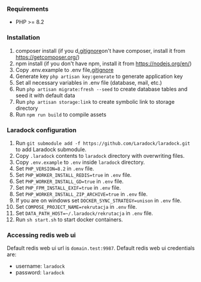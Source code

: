 ### Requirements

- PHP >= 8.2

### Installation

1. composer install (if you d[.gitignore](.gitignore)on't have composer, install it from https://getcomposer.org/)
2. npm install (if you don't have npm, install it from https://nodejs.org/en/)
3. Copy .env.example to .env file[.gitignore](.gitignore)
4. Generate key `php artisan key:generate` to generate application key
5. Set all necessary variables in .env file (database, mail, etc.)
6. Run `php artisan migrate:fresh --seed` to create database tables and seed it with default data
7. Run `php artisan storage:link` to create symbolic link to storage directory
8. Run `npm run build` to compile assets

### Laradock configuration

1. Run `git submodule add -f https://github.com/Laradock/laradock.git` to add Laradock submodule.
2. Copy `.laradock` contents to `laradock` directory with overwriting files.
3. Copy `.env.example` to `.env` inside `laradock` directory.
4. Set `PHP_VERSION=8.2` in `.env` file.
5. Set `PHP_WORKER_INSTALL_REDIS=true` in `.env` file.
6. Set `PHP_WORKER_INSTALL_GD=true` in `.env` file.
7. Set `PHP_FPM_INSTALL_EXIF=true` in `.env` file.
8. Set `PHP_WORKER_INSTALL_ZIP_ARCHIVE=true` in `.env` file.
9. If you are on windows set ```DOCKER_SYNC_STRATEGY=unison``` in `.env` file.
10. Set ```COMPOSE_PROJECT_NAME=rekrutacja``` in `.env` file.
11. Set ```DATA_PATH_HOST=~/.laradock/rekrutacja``` in `.env` file.
12. Run `sh start.sh` to start docker containers.

### Accessing redis web ui

Default redis web ui url is `domain.test:9987`. Default redis web ui credentials are:

- username: `laradock`
- password: `laradock`
